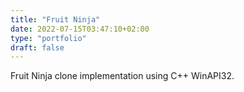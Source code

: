 ```yaml
---
title: "Fruit Ninja"
date: 2022-07-15T03:47:10+02:00
type: "portfolio"
draft: false
---
```


Fruit Ninja clone implementation using C++ WinAPI32.
